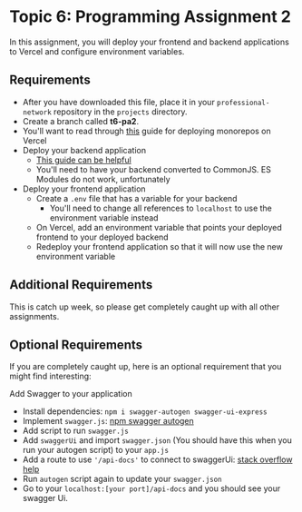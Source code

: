 # Topic 6: Programming Assignment 2

In this assignment, you will deploy your frontend and backend applications to Vercel and configure environment variables.

## Requirements

- After you have downloaded this file, place it in your `professional-network` repository in the `projects` directory.
- Create a branch called **t6-pa2**.
- You'll want to read through [this](https://vercel.com/docs/concepts/monorepos) guide for deploying monorepos on Vercel
- Deploy your backend application
  - [This guide can be helpful](https://vercel.com/guides/using-express-with-vercel#standalone-express)
  - You'll need to have your backend converted to CommonJS. ES Modules do not work, unfortunately
- Deploy your frontend application
  - Create a `.env` file that has a variable for your backend
    - You'll need to change all references to `localhost` to use the environment variable instead
  - On Vercel, add an environment variable that points your deployed frontend to your deployed backend
  - Redeploy your frontend application so that it will now use the new environment variable

## Additional Requirements

This is catch up week, so please get completely caught up with all other assignments.

## Optional Requirements

If you are completely caught up, here is an optional requirement that you might find interesting:

Add Swagger to your application

- Install dependencies: `npm i swagger-autogen swagger-ui-express`
- Implement `swagger.js`: [npm swagger autogen](https://www.npmjs.com/package/swagger-autogen)
- Add script to run `swagger.js`
- Add `swaggerUi` and import `swagger.json` (You should have this when you run your autogen script) to your `app.js`
- Add a route to use `'/api-docs'` to connect to swaggerUi: [stack overflow help](https://stackoverflow.com/questions/65069214/how-to-use-routing-controllers-with-swagger-ui)
- Run `autogen` script again to update your `swagger.json`
- Go to your `localhost:[your port]/api-docs` and you should see your swagger Ui.
